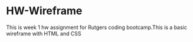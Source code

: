 # HW-Wireframe
This is week 1 hw assignment for Rutgers coding bootcamp.This is a basic wireframe with HTML and CSS
